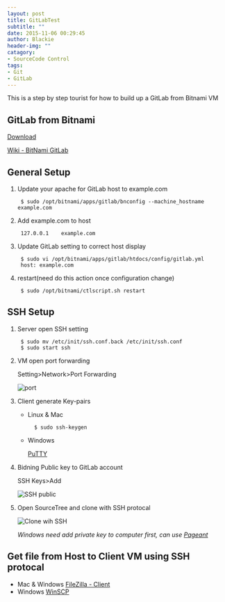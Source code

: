 ```yaml
---
layout: post
title: GitLabTest
subtitle: ""
date: 2015-11-06 00:29:45
author: Blackie
header-img: ""
catagory:
- SourceCode Control
tags:
- Git
- GitLab
---
```


This is a step by step tourist for how to build up a GitLab from Bitnami VM

<!-- More -->

## GitLab from Bitnami

[Download](https://bitnami.com/stack/gitlab/virtual-machine)

[Wiki - BitNami GitLab](https://wiki.bitnami.com/Applications/BitNami_GitLab?highlight=gitlab)

## General Setup

1. Update your apache for GitLab host to example.com

		$ sudo /opt/bitnami/apps/gitlab/bnconfig --machine_hostname example.com

2. Add example.com to host

		127.0.0.1    example.com

3. Update GitLab setting to correct host display

		$ sudo vi /opt/bitnami/apps/gitlab/htdocs/config/gitlab.yml
		host: example.com

4. restart(need do this action once configuration change)

		$ sudo /opt/bitnami/ctlscript.sh restart

## SSH Setup

1. Server open SSH setting

		$ sudo mv /etc/init/ssh.conf.back /etc/init/ssh.conf
		$ sudo start ssh

2. VM open port forwarding

	Setting>Network>Port Forwarding

	![port](https://dl.dropboxusercontent.com/u/20925528/%E6%8A%80%E8%A1%93Blog/blogs/Git%26GitLab/Port%20Forwarding.png)

3. Client generate Key-pairs

	- Linux & Mac

			$ sudo ssh-keygen
	- Windows

		[PuTTY](http://www.chiark.greenend.org.uk/~sgtatham/putty/download.html)

4. Bidning Public key to GitLab account

	SSH Keys>Add

	![SSH public](https://dl.dropboxusercontent.com/u/20925528/%E6%8A%80%E8%A1%93Blog/blogs/Git%26GitLab/ssh%20public.png)

5. Open SourceTree and clone with SSH protocal

	![Clone wih SSH](https://dl.dropboxusercontent.com/u/20925528/%E6%8A%80%E8%A1%93Blog/blogs/Git%26GitLab/Clone%20with%20ssh.png)

	*Windows need add private key to computer first, can use [Pageant](http://the.earth.li/~sgtatham/putty/latest/x86/pageant.exe)*

## Get file from Host to Client VM using SSH protocal

- Mac & Windows
	[FileZilla - Client](https://www.google.com.tw/url?sa=t&rct=j&q=&esrc=s&source=web&cd=1&cad=rja&uact=8&ved=0CBsQFjAAahUKEwiN5OSiz_nIAhUGXqYKHZMABNQ&url=https%3A%2F%2Ffilezilla-project.org%2Fdownload.php&usg=AFQjCNEVBwvn5iTFmb5JyjzLrD0yKQsMGg&sig2=dep538VPLoemq1TctetF6g)
- Windows
	[WinSCP](https://www.google.com.tw/url?sa=t&rct=j&q=&esrc=s&source=web&cd=1&cad=rja&uact=8&ved=0CBsQFjAAahUKEwjv1vHDz_nIAhXlJKYKHRzKCFs&url=https%3A%2F%2Fwinscp.net%2Feng%2Fdownload.php&usg=AFQjCNFGy0DbS4A__xFv8ToHgJYyYD3BOw&sig2=HHP95wNoiU9FmIfyCVCzww)
